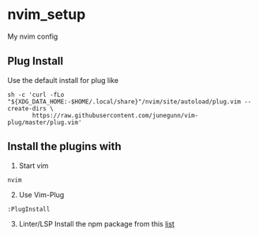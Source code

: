 # nvim_setup
My nvim config

## Plug Install
Use the default install for plug like 

```
sh -c 'curl -fLo "${XDG_DATA_HOME:-$HOME/.local/share}"/nvim/site/autoload/plug.vim --create-dirs \
       https://raw.githubusercontent.com/junegunn/vim-plug/master/plug.vim'
```

## Install the plugins with
1. Start vim

```
nvim 
```

2. Use Vim-Plug
```
:PlugInstall
```

3. Linter/LSP
Install the npm package from this [list](https://github.com/neovim/nvim-lspconfig/blob/master/CONFIG.md)

